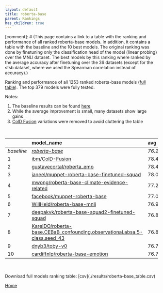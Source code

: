 ```yaml
---
layout: default
title: roberta-base
parent: Rankings
has_children: true
---
```

[comment]: # (This page contains a link to a table with the ranking and performance of all ranked roberta-base models. In addition, it contains a table with the baseline and the 10 best models. The original ranking was done by finetuning only the classification head of the model (linear probing) over the MNLI dataset.  The best models  by this ranking where ranked by the average accuracy after finetuning over the 36 datasets (except for the stsb dataset, where we used the Spearman correlation instead of accuracy).)

Ranking and performance of all 1253 ranked roberta-base models ([full table](./results/roberta-base_table.csv)).  The top 379 models were fully tested.

Notes:
1. The baseline results can be found [here](roberta-base_pretrain_scores_table)
1. While the average improvement is small, many datasets show large gains
1. [ColD Fusion](https://arxiv.org/abs/2212.01378) variations were removed to avoid cluttering the table
<br>


|            | model_name                                                                                                                                                                                                                                                                                                                                                                                                                                                                                                                                                                                                                                                                                                                                                                             | avg     | mnli_lp   | 20_newsgroup   | ag_news   | amazon_reviews_multi   | anli    | boolq   | cb      | cola    | copa    | dbpedia   | esnli   | financial_phrasebank   | imdb    | isear   | mnli    | mrpc    | multirc   | poem_sentiment   | qnli    | qqp     | rotten_tomatoes   | rte     | sst2    | sst_5bins   | stsb    | trec_coarse   | trec_fine   | tweet_ev_emoji   | tweet_ev_emotion   | tweet_ev_hate   | tweet_ev_irony   | tweet_ev_offensive   | tweet_ev_sentiment   | wic     | wnli    | wsc     | yahoo_answers   |
|:-----------|:---------------------------------------------------------------------------------------------------------------------------------------------------------------------------------------------------------------------------------------------------------------------------------------------------------------------------------------------------------------------------------------------------------------------------------------------------------------------------------------------------------------------------------------------------------------------------------------------------------------------------------------------------------------------------------------------------------------------------------------------------------------------------------------|:--------|:----------|:---------------|:----------|:-----------------------|:--------|:--------|:--------|:--------|:--------|:----------|:--------|:-----------------------|:--------|:--------|:--------|:--------|:----------|:-----------------|:--------|:--------|:------------------|:--------|:--------|:------------|:--------|:--------------|:------------|:-----------------|:-------------------|:----------------|:-----------------|:---------------------|:---------------------|:--------|:--------|:--------|:----------------|
| *baseline* | *[roberta-base](roberta-base_pretrain_scores_table)*                                                                                                                                                                                                                                                                                                                                                                                                                                                                                                                                                                                                                                                                                                                                   | *76.22* | *nan*     | *85.28*        | *89.77*   | *66.58*                | *50.35* | *78.69* | *67.77* | *83.53* | *48.70* | *77.30*   | *90.99* | *85.11*                | *93.90* | *72.47* | *86.98* | *87.87* | *61.22*   | *83.94*          | *92.41* | *90.71* | *88.42*           | *72.40* | *94.12* | *56.68*     | *89.92* | *97.11*       | *87.76*     | *46.30*          | *81.82*            | *52.89*         | *71.56*          | *84.55*              | *71.03*              | *65.48* | *54.79* | *63.27* | *72.40*         |
| 1          | [ibm/ColD-Fusion](model_gain_chart?avg=2.25&mnli_lp=nan&20_newsgroup=0.54&ag_news=0.03&amazon_reviews_multi=-0.32&anli=1.59&boolq=2.68&cb=19.73&cola=-0.22&copa=23.30&dbpedia=1.34&esnli=0.15&financial_phrasebank=2.99&imdb=-0.04&isear=1.06&mnli=0.31&mrpc=-0.86&multirc=2.50&poem_sentiment=1.63&qnli=-0.00&qqp=0.40&rotten_tomatoes=3.41&rte=12.80&sst2=1.30&sst_5bins=-0.30&stsb=1.38&trec_coarse=-0.11&trec_fine=2.64&tweet_ev_emoji=0.00&tweet_ev_emotion=1.22&tweet_ev_hate=1.55&tweet_ev_irony=6.37&tweet_ev_offensive=1.38&tweet_ev_sentiment=-0.60&wic=3.17&wnli=-6.90&wsc=-2.69&yahoo_answers=-0.53&model_name=ibm%2FColD-Fusion&base_name=roberta-base)                                                                                                                   | 78.47   | 86.09     | 85.82          | 89.80     | 66.26                  | 51.94   | 81.38   | 87.50   | 83.32   | 72.00   | 78.63     | 91.14   | 88.10                  | 93.86   | 73.53   | 87.30   | 87.01   | 63.72     | 85.58            | 92.40   | 91.11   | 91.84             | 85.20   | 95.41   | 56.38       | 91.30   | 97.00         | 90.40       | 46.31            | 83.04              | 54.44           | 77.93            | 85.93                | 70.43                | 68.65   | 47.89   | 60.58   | 71.87           |
| 2          | [gustavecortal/roberta_emo](model_gain_chart?avg=2.24&mnli_lp=nan&20_newsgroup=0.54&ag_news=0.46&amazon_reviews_multi=-0.50&anli=1.81&boolq=2.93&cb=21.52&cola=-0.12&copa=22.30&dbpedia=0.20&esnli=-0.30&financial_phrasebank=0.99&imdb=-0.12&isear=0.54&mnli=-0.16&mrpc=0.37&multirc=2.85&poem_sentiment=4.52&qnli=0.47&qqp=0.24&rotten_tomatoes=2.95&rte=10.99&sst2=1.64&sst_5bins=0.79&stsb=1.59&trec_coarse=0.09&trec_fine=3.44&tweet_ev_emoji=-0.31&tweet_ev_emotion=0.65&tweet_ev_hate=-0.40&tweet_ev_irony=4.08&tweet_ev_offensive=2.08&tweet_ev_sentiment=-0.16&wic=3.02&wnli=-8.31&wsc=0.19&yahoo_answers=-0.14&model_name=gustavecortal%2Froberta_emo&base_name=roberta-base)                                                                                                | 78.47   | 84.87     | 85.82          | 90.23     | 66.08                  | 52.16   | 81.62   | 89.29   | 83.41   | 71.00   | 77.50     | 90.70   | 86.10                  | 93.78   | 73.01   | 86.82   | 88.24   | 64.07     | 88.46            | 92.88   | 90.95   | 91.37             | 83.39   | 95.76   | 57.47       | 91.51   | 97.20         | 91.20       | 45.99            | 82.48              | 52.49           | 75.64            | 86.63                | 70.87                | 68.50   | 46.48   | 63.46   | 72.27           |
| 3          | [janeel/muppet-roberta-base-finetuned-squad](model_gain_chart?avg=1.81&mnli_lp=nan&20_newsgroup=-0.39&ag_news=-0.10&amazon_reviews_multi=0.58&anli=3.25&boolq=3.69&cb=14.38&cola=-1.65&copa=13.30&dbpedia=0.47&esnli=0.34&financial_phrasebank=0.49&imdb=0.22&isear=0.48&mnli=-0.43&mrpc=1.59&multirc=3.04&poem_sentiment=3.56&qnli=0.29&qqp=0.29&rotten_tomatoes=2.29&rte=11.35&sst2=1.87&sst_5bins=1.47&stsb=1.38&trec_coarse=-0.11&trec_fine=2.84&tweet_ev_emoji=0.16&tweet_ev_emotion=0.37&tweet_ev_hate=1.48&tweet_ev_irony=8.54&tweet_ev_offensive=0.33&tweet_ev_sentiment=0.82&wic=4.74&wnli=-15.35&wsc=0.19&yahoo_answers=-0.47&model_name=janeel%2Fmuppet-roberta-base-finetuned-squad&base_name=roberta-base)                                                                | 78.04   | 83.24     | 84.89          | 89.67     | 67.16                  | 53.59   | 82.39   | 82.14   | 81.88   | 62.00   | 77.77     | 91.34   | 85.60                  | 94.12   | 72.95   | 86.55   | 89.46   | 64.25     | 87.50            | 92.70   | 91.00   | 90.71             | 83.75   | 95.99   | 58.14       | 91.29   | 97.00         | 90.60       | 46.46            | 82.20              | 54.38           | 80.10            | 84.88                | 71.85                | 70.22   | 39.44   | 63.46   | 71.93           |
| 4          | [mwong/roberta-base-climate-evidence-related](model_gain_chart?avg=0.98&mnli_lp=nan&20_newsgroup=-0.15&ag_news=0.16&amazon_reviews_multi=-0.04&anli=-0.13&boolq=-6.29&cb=9.93&cola=-0.31&copa=35.90&dbpedia=0.41&esnli=-1.35&financial_phrasebank=-0.51&imdb=0.09&isear=0.67&mnli=0.14&mrpc=2.09&multirc=25.91&poem_sentiment=-0.29&qnli=-0.11&qqp=-0.78&rotten_tomatoes=0.51&rte=-0.20&sst2=0.95&sst_5bins=-1.97&stsb=-16.78&trec_coarse=-0.31&trec_fine=-0.36&tweet_ev_emoji=0.27&tweet_ev_emotion=-0.40&tweet_ev_hate=-1.24&tweet_ev_irony=-0.13&tweet_ev_offensive=0.56&tweet_ev_sentiment=-0.69&wic=-10.55&wnli=0.14&wsc=0.19&yahoo_answers=-0.00&model_name=mwong%2Froberta-base-climate-evidence-related&base_name=roberta-base)                                                | 77.21   | 55.09     | 85.13          | 89.93     | 66.54                  | 50.22   | 72.40   | 77.70   | 83.22   | 84.60   | 77.70     | 89.65   | 84.60                  | 93.99   | 73.14   | 87.12   | 89.96   | 87.12     | 83.65            | 92.29   | 89.93   | 88.93             | 72.20   | 95.07   | 54.71       | 73.14   | 96.80         | 87.40       | 46.57            | 81.42              | 51.65           | 71.43            | 85.12                | 70.34                | 54.93   | 54.93   | 63.46   | 72.40           |
| 5          | [facebook/muppet-roberta-base](model_gain_chart?avg=0.78&mnli_lp=nan&20_newsgroup=4.72&ag_news=-0.00&amazon_reviews_multi=19.92&anli=2.25&boolq=3.48&cb=12.59&cola=-2.33&copa=16.30&dbpedia=7.87&esnli=-38.40&financial_phrasebank=-39.01&imdb=-2.16&isear=0.54&mnli=6.06&mrpc=1.10&multirc=2.93&poem_sentiment=10.19&qnli=-7.93&qqp=0.54&rotten_tomatoes=-30.32&rte=-32.96&sst2=-27.06&sst_5bins=38.16&stsb=1.66&trec_coarse=-11.53&trec_fine=9.04&tweet_ev_emoji=36.45&tweet_ev_emotion=-30.71&tweet_ev_hate=23.13&tweet_ev_irony=13.20&tweet_ev_offensive=-12.98&tweet_ev_sentiment=16.04&wic=1.14&wnli=36.31&wsc=0.19&yahoo_answers=-0.50&model_name=facebook%2Fmuppet-roberta-base&base_name=roberta-base)                                                                        | 77.00   | 84.75     | 90.00          | 89.77     | 86.50                  | 52.59   | 82.17   | 80.36   | 81.21   | 65.00   | 85.17     | 52.59   | 46.10                  | 91.74   | 73.01   | 93.04   | 88.97   | 64.15     | 94.14            | 84.48   | 91.25   | 58.10             | 39.44   | 67.06   | 94.84       | 91.58   | 85.58         | 96.80       | 82.76            | 51.11              | 76.02           | 84.77            | 71.57                | 87.07                | 66.61   | 91.10   | 63.46   | 71.90           |
| 6          | [WillHeld/roberta-base-mnli](model_gain_chart?avg=0.70&mnli_lp=nan&20_newsgroup=-1.80&ag_news=0.30&amazon_reviews_multi=17.92&anli=0.40&boolq=1.49&cb=14.38&cola=-2.90&copa=23.30&dbpedia=0.14&esnli=-40.24&financial_phrasebank=-39.46&imdb=-0.92&isear=-2.13&mnli=4.78&mrpc=0.61&multirc=1.59&poem_sentiment=-2.21&qnli=-9.74&qqp=0.49&rotten_tomatoes=-2.21&rte=-14.65&sst2=-28.28&sst_5bins=37.47&stsb=-0.10&trec_coarse=-1.11&trec_fine=-2.76&tweet_ev_emoji=32.30&tweet_ev_emotion=-29.67&tweet_ev_hate=17.26&tweet_ev_irony=12.04&tweet_ev_offensive=-14.32&tweet_ev_sentiment=15.95&wic=1.29&wnli=35.07&wsc=2.12&yahoo_answers=-1.14&model_name=WillHeld%2Froberta-base-mnli&base_name=roberta-base)                                                                           | 76.93   | 86.22     | 83.48          | 90.07     | 84.50                  | 50.75   | 80.18   | 82.14   | 80.63   | 72.00   | 77.43     | 50.75   | 45.65                  | 92.98   | 70.34   | 91.76   | 88.48   | 62.81     | 81.73            | 82.67   | 91.20   | 86.21             | 57.75   | 65.84   | 94.15       | 89.82   | 96.00         | 85.00       | 78.61            | 52.15              | 70.15           | 83.60            | 70.23                | 86.98                | 66.77   | 89.86   | 65.38   | 71.27           |
| 7          | [deepakvk/roberta-base-squad2-finetuned-squad](model_gain_chart?avg=0.67&mnli_lp=nan&20_newsgroup=0.13&ag_news=-0.40&amazon_reviews_multi=0.04&anli=1.87&boolq=0.42&cb=1.88&cola=-0.79&copa=6.30&dbpedia=0.31&esnli=-0.35&financial_phrasebank=3.69&imdb=-0.47&isear=-0.63&mnli=-0.49&mrpc=0.37&multirc=2.29&poem_sentiment=1.63&qnli=0.43&qqp=-0.02&rotten_tomatoes=-0.90&rte=4.86&sst2=-1.00&sst_5bins=-0.07&stsb=0.18&trec_coarse=0.69&trec_fine=1.24&tweet_ev_emoji=-0.70&tweet_ev_emotion=-0.68&tweet_ev_hate=0.61&tweet_ev_irony=-0.01&tweet_ev_offensive=-0.72&tweet_ev_sentiment=-1.02&wic=4.11&wnli=1.55&wsc=0.19&yahoo_answers=-0.40&model_name=deepakvk%2Froberta-base-squad2-finetuned-squad&base_name=roberta-base)                                                       | 76.89   | 61.13     | 85.41          | 89.37     | 66.62                  | 52.22   | 79.11   | 69.64   | 82.74   | 55.00   | 77.60     | 90.65   | 88.80                  | 93.43   | 71.84   | 86.49   | 88.24   | 63.51     | 85.58            | 92.84   | 90.69   | 87.52             | 77.26   | 93.12   | 56.61       | 90.09   | 97.80         | 89.00       | 45.60            | 81.14              | 53.50           | 71.56            | 83.84                | 70.01                | 69.59   | 56.34   | 63.46   | 72.00           |
| 8          | [KarelDO/roberta-base.CEBaB_confounding.observational.absa.5-class.seed_43](model_gain_chart?avg=0.59&mnli_lp=nan&20_newsgroup=-0.26&ag_news=-0.04&amazon_reviews_multi=0.42&anli=1.59&boolq=0.76&cb=1.88&cola=-1.56&copa=3.30&dbpedia=0.70&esnli=-0.88&financial_phrasebank=1.99&imdb=-0.03&isear=0.48&mnli=0.18&mrpc=1.10&multirc=0.25&poem_sentiment=1.63&qnli=-0.08&qqp=-0.52&rotten_tomatoes=-0.24&rte=4.13&sst2=0.26&sst_5bins=-0.75&stsb=0.09&trec_coarse=0.49&trec_fine=0.64&tweet_ev_emoji=1.00&tweet_ev_emotion=0.23&tweet_ev_hate=0.24&tweet_ev_irony=-0.64&tweet_ev_offensive=-0.02&tweet_ev_sentiment=-0.64&wic=3.33&wnli=1.55&wsc=0.19&yahoo_answers=0.43&model_name=KarelDO%2Froberta-base.CEBaB_confounding.observational.absa.5-class.seed_43&base_name=roberta-base) | 76.81   | 59.16     | 85.02          | 89.73     | 67.00                  | 51.94   | 79.45   | 69.64   | 81.98   | 52.00   | 78.00     | 90.12   | 87.10                  | 93.87   | 72.95   | 87.16   | 88.97   | 61.47     | 85.58            | 92.33   | 90.20   | 88.18             | 76.53   | 94.38   | 55.93       | 90.01   | 97.60         | 88.40       | 47.30            | 82.05              | 53.13           | 70.92            | 84.53                | 70.39                | 68.81   | 56.34   | 63.46   | 72.83           |
| 9          | [dnyb3/toby-v0](model_gain_chart?avg=0.57&mnli_lp=nan&20_newsgroup=-0.60&ag_news=0.06&amazon_reviews_multi=0.18&anli=2.43&boolq=1.06&cb=3.66&cola=1.51&copa=6.30&dbpedia=0.24&esnli=-0.80&financial_phrasebank=1.19&imdb=-0.06&isear=1.00&mnli=-0.36&mrpc=-0.86&multirc=1.76&poem_sentiment=0.67&qnli=0.01&qqp=0.41&rotten_tomatoes=-0.34&rte=1.61&sst2=0.49&sst_5bins=-1.74&stsb=-0.22&trec_coarse=0.29&trec_fine=-0.76&tweet_ev_emoji=-0.36&tweet_ev_emotion=-0.26&tweet_ev_hate=1.89&tweet_ev_irony=0.12&tweet_ev_offensive=-0.37&tweet_ev_sentiment=-0.52&wic=2.23&wnli=0.14&wsc=0.19&yahoo_answers=0.27&model_name=dnyb3%2Ftoby-v0&base_name=roberta-base)                                                                                                                        | 76.79   | 62.31     | 84.68          | 89.83     | 66.76                  | 52.78   | 79.76   | 71.43   | 85.04   | 55.00   | 77.53     | 90.20   | 86.30                  | 93.84   | 73.47   | 86.63   | 87.01   | 62.97     | 84.62            | 92.42   | 91.13   | 88.09             | 74.01   | 94.61   | 54.93       | 89.69   | 97.40         | 87.00       | 45.94            | 81.56              | 54.78           | 71.68            | 84.19                | 70.51                | 67.71   | 54.93   | 63.46   | 72.67           |
| 10         | [cardiffnlp/roberta-base-emotion](model_gain_chart?avg=0.54&mnli_lp=nan&20_newsgroup=-0.28&ag_news=-0.50&amazon_reviews_multi=-0.24&anli=0.81&boolq=0.36&cb=5.45&cola=-1.75&copa=13.30&dbpedia=0.34&esnli=-1.09&financial_phrasebank=0.89&imdb=-0.07&isear=-0.24&mnli=-0.07&mrpc=0.61&multirc=-4.02&poem_sentiment=3.56&qnli=0.01&qqp=-0.01&rotten_tomatoes=-0.43&rte=-0.92&sst2=0.15&sst_5bins=-0.84&stsb=0.02&trec_coarse=0.49&trec_fine=0.84&tweet_ev_emoji=-0.67&tweet_ev_emotion=-0.54&tweet_ev_hate=-0.94&tweet_ev_irony=4.84&tweet_ev_offensive=-0.83&tweet_ev_sentiment=-0.68&wic=0.51&wnli=1.55&wsc=0.19&yahoo_answers=-0.20&model_name=cardiffnlp%2Froberta-base-emotion&base_name=roberta-base)                                                                             | 76.77   | 57.28     | 85.00          | 89.27     | 66.34                  | 51.16   | 79.05   | 73.21   | 81.78   | 62.00   | 77.63     | 89.90   | 86.00                  | 93.83   | 72.23   | 86.91   | 88.48   | 57.20     | 87.50            | 92.42   | 90.70   | 87.99             | 71.48   | 94.27   | 55.84       | 89.94   | 97.60         | 88.60       | 45.64            | 81.28              | 51.95           | 76.40            | 83.72                | 70.35                | 65.99   | 56.34   | 63.46   | 72.20           |


<br>
<br>
Download full models ranking table: [csv](./results/roberta-base_table.csv)

[Home](.)